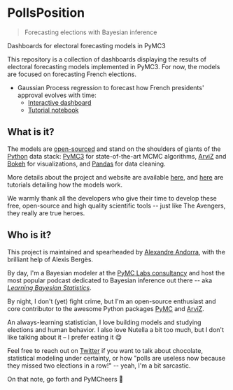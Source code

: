 # PollsPosition
> Forecasting elections with Bayesian inference

Dashboards for electoral forecasting models in PyMC3

This repository is a collection of dashboards displaying the results of electoral forecasting models implemented in PyMC3. For now, the models are focused on forecasting French elections.

- Gaussian Process regression to forecast how French presidents' approval evolves with time:
  - [Interactive dashboard](https://share.streamlit.io/alexandorra/pollsposition_website/main/gp-popularity-app.py)
  - [Tutorial notebook](https://alexandorra.github.io/pollsposition_blog/popularity/macron/gaussian%20processes/polls/2021/01/18/gp-popularity.html)

## What is it?

The models are [open-sourced](https://github.com/AlexAndorra/pollsposition_models) and stand on the shoulders of giants
of the [Python](https://www.python.org/) data stack:
[PyMC3](https://docs.pymc.io/) for state-of-the-art MCMC algorithms,
[ArviZ](https://arviz-devs.github.io/arviz/) and [Bokeh](https://docs.bokeh.org/en/latest/)
for visualizations, and [Pandas](https://pandas.pydata.org/) for data cleaning.

More details about the project and website are available [here](https://pollsposition.com/about/), and [here](https://alexandorra.github.io/pollsposition_blog/about/) are tutorials detailing how the models work.

We warmly thank all the developers who give their time to develop these free, open-source and high quality scientific
tools -- just like The Avengers, they really are true heroes.

## Who is it?

This project is maintained and spearheaded by [Alexandre Andorra](https://twitter.com/alex_andorra), with the brilliant help of Alexis Bergès.

By day, I'm a Bayesian modeler at the <a href="https://www.pymc-labs.io/" target="_blank">PyMC Labs consultancy</a> and
host the most popular podcast dedicated to Bayesian inference out there -- aka
<a href="https://www.learnbayesstats.com/" target="_blank"><i>Learning Bayesian Statistics</i></a>.

By night, I don't (yet) fight crime, but I'm an open-source enthusiast and core contributor to the awesome Python
packages <a href="https://docs.pymc.io/" target="_blank">PyMC</a>
and <a href="https://arviz-devs.github.io/arviz/" target="_blank">ArviZ</a>.

An always-learning statistician, I love building models and studying elections and human behavior. I also love Nutella a
bit too much, but I don't like talking about it – I prefer eating it 😋

Feel free to reach out on <a href="https://twitter.com/alex_andorra" target="_blank">Twitter</a> if you want to talk
about chocolate, statistical modeling under certainty, or how "polls are useless now because they missed two elections
in a row!" -- yeah, I'm a bit sarcastic.

On that note, go forth and PyMCheers :vulcan_salute: 
